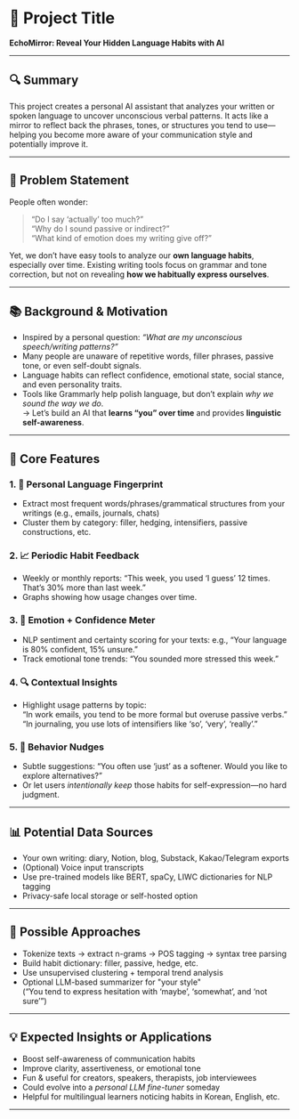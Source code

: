 # 🧠 Project Title  
**EchoMirror: Reveal Your Hidden Language Habits with AI**

---

## 🔍 Summary  
This project creates a personal AI assistant that analyzes your written or spoken language to uncover unconscious verbal patterns. It acts like a mirror to reflect back the phrases, tones, or structures you tend to use—helping you become more aware of your communication style and potentially improve it.

---

## 🎯 Problem Statement  
People often wonder:  
> “Do I say ‘actually’ too much?”  
> “Why do I sound passive or indirect?”  
> “What kind of emotion does my writing give off?”

Yet, we don’t have easy tools to analyze our **own language habits**, especially over time. Existing writing tools focus on grammar and tone correction, but not on revealing **how we habitually express ourselves**.

---

## 📚 Background & Motivation  
- Inspired by a personal question: *“What are my unconscious speech/writing patterns?”*  
- Many people are unaware of repetitive words, filler phrases, passive tone, or even self-doubt signals.  
- Language habits can reflect confidence, emotional state, social stance, and even personality traits.  
- Tools like Grammarly help polish language, but don’t explain *why we sound the way we do*.  
→ Let’s build an AI that **learns “you” over time** and provides **linguistic self-awareness**.

---

## 🔧 Core Features  
### 1. 🧩 Personal Language Fingerprint  
- Extract most frequent words/phrases/grammatical structures from your writings (e.g., emails, journals, chats)  
- Cluster them by category: filler, hedging, intensifiers, passive constructions, etc.

### 2. 📈 Periodic Habit Feedback  
- Weekly or monthly reports: “This week, you used ‘I guess’ 12 times. That’s 30% more than last week.”  
- Graphs showing how usage changes over time.

### 3. 🧠 Emotion + Confidence Meter  
- NLP sentiment and certainty scoring for your texts: e.g., “Your language is 80% confident, 15% unsure.”  
- Track emotional tone trends: “You sounded more stressed this week.”

### 4. 🔍 Contextual Insights  
- Highlight usage patterns by topic:  
  “In work emails, you tend to be more formal but overuse passive verbs.”  
  “In journaling, you use lots of intensifiers like ‘so’, ‘very’, ‘really’.”

### 5. 🎯 Behavior Nudges  
- Subtle suggestions: “You often use ‘just’ as a softener. Would you like to explore alternatives?”  
- Or let users *intentionally keep* those habits for self-expression—no hard judgment.

---

## 📊 Potential Data Sources  
- Your own writing: diary, Notion, blog, Substack, Kakao/Telegram exports  
- (Optional) Voice input transcripts  
- Use pre-trained models like BERT, spaCy, LIWC dictionaries for NLP tagging  
- Privacy-safe local storage or self-hosted option

---

## 🧪 Possible Approaches  
- Tokenize texts → extract n-grams → POS tagging → syntax tree parsing  
- Build habit dictionary: filler, passive, hedge, etc.  
- Use unsupervised clustering + temporal trend analysis  
- Optional LLM-based summarizer for "your style"  
  (“You tend to express hesitation with ‘maybe’, ‘somewhat’, and ‘not sure’”)

---

## 💡 Expected Insights or Applications  
- Boost self-awareness of communication habits  
- Improve clarity, assertiveness, or emotional tone  
- Fun & useful for creators, speakers, therapists, job interviewees  
- Could evolve into a *personal LLM fine-tuner* someday  
- Helpful for multilingual learners noticing habits in Korean, English, etc.

---

